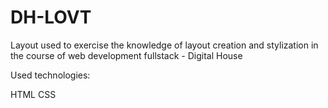 # DH-LOVT

Layout used to exercise the knowledge of layout creation and stylization in the course of web development fullstack - Digital House

Used technologies:

HTML
CSS
